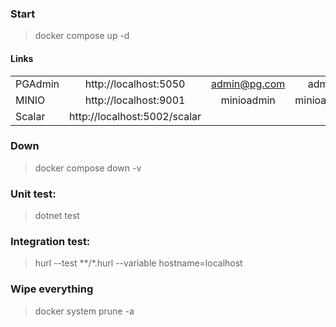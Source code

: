 
### Start
> docker compose up -d

#### Links
| | | | |
|-|:-:|:-:|:------: |
PGAdmin | http://localhost:5050 |admin@pg.com | admin
MINIO | http://localhost:9001 | minioadmin | minioadmin
Scalar | http://localhost:5002/scalar

### Down
> docker compose down -v

### Unit test:
> dotnet test

### Integration test:
> hurl --test **/*.hurl --variable hostname=localhost

### Wipe everything
> docker system prune -a
